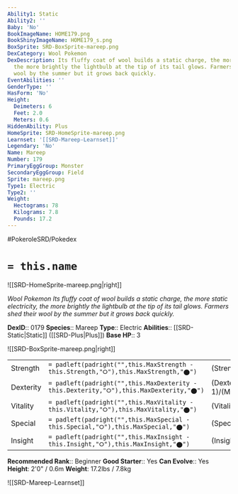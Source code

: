```yaml
---
Ability1: Static
Ability2: ''
Baby: 'No'
BookImageName: HOME179.png
BookShinyImageName: HOME179_s.png
BoxSprite: SRD-BoxSprite-mareep.png
DexCategory: Wool Pokemon
DexDescription: Its fluffy coat of wool builds a static charge, the more static electricity,
  the more brightly the lightbulb at the tip of its tail glows. Farmers shed their
  wool by the summer but it grows back quickly.
EventAbilities: ''
GenderType: ''
HasForm: 'No'
Height:
  Deimeters: 6
  Feet: 2.0
  Meters: 0.6
HiddenAbility: Plus
HomeSprite: SRD-HomeSprite-mareep.png
Learnset: '[[SRD-Mareep-Learnset]]'
Legendary: 'No'
Name: Mareep
Number: 179
PrimaryEggGroup: Monster
SecondaryEggGroup: Field
Sprite: mareep.png
Type1: Electric
Type2: ''
Weight:
  Hectograms: 78
  Kilograms: 7.8
  Pounds: 17.2
---
```


#PokeroleSRD/Pokedex

# `= this.name`

![[SRD-HomeSprite-mareep.png|right]]

*Wool Pokemon*
*Its fluffy coat of wool builds a static charge, the more static electricity, the more brightly the lightbulb at the tip of its tail glows. Farmers shed their wool by the summer but it grows back quickly.*

**DexID**:: 0179
**Species**:: Mareep
**Type**:: Electric
**Abilities**:: [[SRD-Static|Static]] ([[SRD-Plus|Plus]])
**Base HP**:: 3

![[SRD-BoxSprite-mareep.png|right]]

|           |                                                                                        |                                          |
| --------- | -------------------------------------------------------------------------------------- | ---------------------------------------- |
| Strength  | `= padleft(padright("",this.MaxStrength - this.Strength,"⭘"),this.MaxStrength,"⬤")`    | (Strength::1)/(MaxStrength::3)   |
| Dexterity | `= padleft(padright("",this.MaxDexterity - this.Dexterity,"⭘"),this.MaxDexterity,"⬤")` | (Dexterity:: 1)/(MaxDexterity::3) |
| Vitality  | `= padleft(padright("",this.MaxVitality - this.Vitality,"⭘"),this.MaxVitality,"⬤")`    | (Vitality::1)/(MaxVitality::3)   |
| Special   | `= padleft(padright("",this.MaxSpecial - this.Special,"⭘"),this.MaxSpecial,"⬤")`       | (Special::2)/(MaxSpecial::4)     |
| Insight   | `= padleft(padright("",this.MaxInsight - this.Insight,"⭘"),this.MaxInsight,"⬤")`       | (Insight::2)/(MaxInsight::4)     |

**Recommended Rank**:: Beginner
**Good Starter**:: Yes
**Can Evolve**:: Yes
**Height**: 2'0" / 0.6m
**Weight**: 17.2lbs / 7.8kg

![[SRD-Mareep-Learnset]]